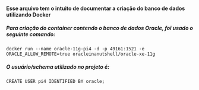 #### Esse arquivo tem o intuito de documentar a criação do banco de dados utilizando Docker

##### Para criação do container contendo o banco de dados Oracle, foi usado o seguinte comando: 

```
docker run --name oracle-11g-pi4 -d -p 49161:1521 -e ORACLE_ALLOW_REMOTE=true oracleinanutshell/oracle-xe-11g
```

##### O usuário/schema utilizado no projeto é:

```
CREATE USER pi4 IDENTIFIED BY oracle;
```

